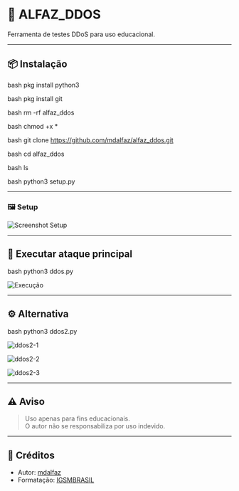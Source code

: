 # 🚀 ALFAZ_DDOS

Ferramenta de testes DDoS para uso educacional.

---

## 📦 Instalação

bash
pkg install python3



bash
pkg install git



bash
rm -rf alfaz_ddos



bash
chmod +x *



bash
git clone https://github.com/mdalfaz/alfaz_ddos.git



bash
cd alfaz_ddos



bash
ls



bash
python3 setup.py



---

### 🖼 Setup

![Screenshot Setup](https://github.com/mdalfaz/alfaz_ddos/assets/125147223/50b58114-17ca-462e-a6bf-39f3218feca4)

---

## 🚀 Executar ataque principal

bash
python3 ddos.py



![Execução](https://github.com/mdalfaz/alfaz_ddos/assets/125147223/93c6cfdc-5ab9-4dd8-a525-dd117681a012)

---

## ⚙ Alternativa

bash
python3 ddos2.py



![ddos2-1](https://github.com/mdalfaz/ALFAZ_DDOS/assets/125147223/bfdac383-af99-415a-baed-1ce6fcb421e3)

![ddos2-2](https://github.com/mdalfaz/ALFAZ_DDOS/assets/125147223/910b2761-10b9-42e9-a6de-2628c35efd12)

![ddos2-3](https://github.com/mdalfaz/ALFAZ_DDOS/assets/125147223/2aad625e-a580-4202-83ab-69c517ce5444)

---

## ⚠ Aviso

> Uso apenas para fins educacionais.  
> O autor não se responsabiliza por uso indevido.

---

## 📣 Créditos

- Autor: [mdalfaz](https://github.com/mdalfaz)  
- Formatação: [IGSMBRASIL](https://igsmbrasil.online)
